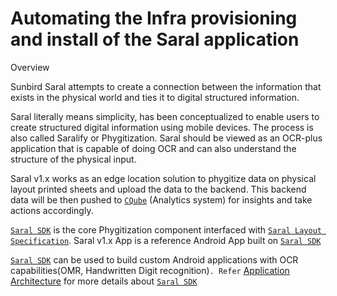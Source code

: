 # Automating the Infra provisioning and install of the Saral application

Overview

Sunbird Saral attempts to create a connection between the information that exists in the physical world and ties it to digital structured information.

Saral literally means simplicity, has been conceptualized to enable users to create structured digital information using mobile devices. The process is also called Saralify or Phygitization. Saral should be viewed as an OCR-plus application that is capable of doing OCR and can also understand the structure of the physical input.

Saral v1.x works as an edge location solution to phygitize data on physical layout printed sheets and upload the data to the backend. This backend data will be then pushed to [`CQube`](https://cqube.sunbird.org) (Analytics system) for insights and take actions accordingly.

[`Saral SDK`](https://saral.sunbird.org/engage/saral-sdk-source-code-repository) is the core Phygitization component interfaced with [`Saral Layout Specification`](https://saral.sunbird.org/learn/specifications/layout-specification). Saral v1.x App is a reference Android App built on [`Saral SDK`](https://saral.sunbird.org/engage/saral-sdk-source-code-repository)

[`Saral SDK`](https://saral.sunbird.org/engage/saral-sdk-source-code-repository) can be used to build custom Android applications with OCR capabilities(OMR, Handwritten Digit recognition)`. Refer` [Application Architecture](https://saral.sunbird.org/learn/saral-app-architecture) for more details about [`Saral SDK`](https://saral.sunbird.org/engage/saral-sdk-source-code-repository)
